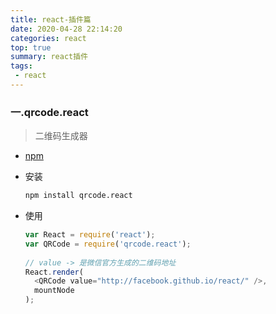 ```yaml
---
title: react-插件篇
date: 2020-04-28 22:14:20
categories: react
top: true
summary: react插件
tags: 
 - react
---
```


### 一.qrcode.react 

> 二维码生成器

* [npm](https://www.npmjs.com/package/qrcode.react)

* 安装

  ```bash
  npm install qrcode.react
  ```

* 使用

  ```js
  var React = require('react');
  var QRCode = require('qrcode.react');
   
  // value -> 是微信官方生成的二维码地址
  React.render(
    <QRCode value="http://facebook.github.io/react/" />,
    mountNode
  );
  ```

  